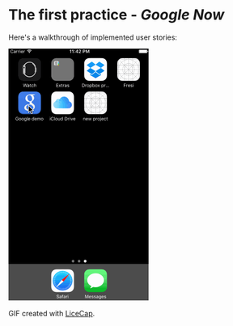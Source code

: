 # The first practice - *Google Now*

Here's a walkthrough of implemented user stories:

<a href="google-now-demo.gif" target="_blank"><img src='google-now-demo.gif' title='Video Walkthrough' width='' alt='Video Walkthrough' /></a>

GIF created with [LiceCap](http://www.cockos.com/licecap/).
